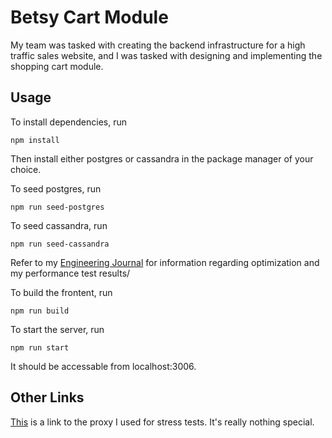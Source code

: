 # Betsy Cart Module

My team was tasked with creating the backend infrastructure for a high traffic sales website, and I was tasked with designing and implementing the shopping cart module. 

## Usage

To install dependencies, run

```npm install``` 

Then install either postgres or cassandra in the package manager of your choice.

To seed postgres, run

```npm run seed-postgres```

To seed cassandra, run

```npm run seed-cassandra```

Refer to my [Engineering Journal](https://docs.google.com/document/d/1-UxgsPrzfTyxeGCgR6D4nyP9PRomVU9cQ5k6bpTHEGA/edit?usp=sharing) for information regarding optimization and my performance test results/

To build the frontent, run

```npm run build```

To start the server, run

```npm run start```

It should be accessable from localhost:3006.

## Other Links

[This](https://github.com/hair-punk/Cart-Test-Proxy) is a link to the proxy I used for stress tests.  It's really nothing special.


